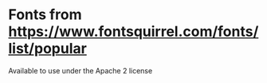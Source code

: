 # Fonts from https://www.fontsquirrel.com/fonts/list/popular

Available to use under the Apache 2 license

